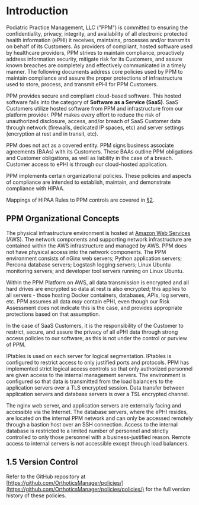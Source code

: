 # Introduction

Podiatric Practice Management, LLC ("PPM") is committed to ensuring
the confidentiality, privacy, integrity, and availability of all
electronic protected health information (ePHI) it receives, maintains,
processes and/or transmits on behalf of its Customers. As providers of
compliant, hosted software used by healthcare providers,
PPM strives to maintain compliance, proactively address
information security, mitigate risk for its Customers, and assure
known breaches are completely and effectively communicated in a timely
manner. The following documents address core policies used by PPM to
maintain compliance and assure the proper protections of
infrastructure used to store, process, and transmit ePHI for PPM
Customers.

PPM provides secure and compliant cloud-based software. This hosted
software falls into the category of **Software as a Service
(SaaS)**. 
SaaS Customers utilize hosted software from PPM and infrastructure from our
platform provider. PPM makes
every effort to reduce the risk of unauthorized disclosure, access,
and/or breach of SaaS Customer data through network (firewalls,
dedicated IP spaces, etc) and server settings (encryption at rest and
in transit, etc).

PPM does not act as a covered entity. 
PPM signs business associate agreements (BAAs) with its
Customers. These BAAs outline PPM obligations and Customer
obligations, as well as liability in the case of a breach. 
Customer access to ePHI is through our cloud-hosted application.

PPM implements certain organizational policies. These policies and
aspects of compliance are intended to establish, maintain, and
demonstrate compliance with HIPAA.

Mappings of HIPAA Rules to PPM controls are covered in
[§2](#2.-hipaa-inheritance).

##  PPM Organizational Concepts

The physical infrastructure environment is hosted at [Amazon Web
Services](https://aws.amazon.com/) (AWS).  The network components and
supporting network infrastructure are contained within the AWS
infrastructure and managed by AWS.  PPM does not have physical access
into the network components. The PPM environment consists of nGinx web
servers; Python application servers; Percona database servers;
Logstash logging servers; Linux Ubuntu monitoring servers; and
developer tool servers running on Linux Ubuntu.

Within the PPM Platform on AWS, all data transmission is encrypted and
all hard drives are encrypted so data at rest is also encrypted; this
applies to all servers - those hosting Docker containers, databases,
APIs, log servers, etc. PPM assumes all data *may* contain ePHI, even
though our Risk Assessment does not indicate this is the case, and
provides appropriate protections based on that assumption.

In the case of SaaS Customers, it is the responsibility of the
Customer to restrict, secure, and assure the privacy of all ePHI data
through strong access policies to our software, as this is not under
the control or purview of PPM.

IPtables is used on each server for logical
segmentation. IPtables is configured to restrict access to only
justified ports and protocols. PPM has implemented strict logical
access controls so that only authorized personnel are given access to
the internal management servers. The environment is configured so that
data is transmitted from the load balancers to the application servers
over a TLS encrypted session.  Data transfer between application
servers and database servers is over a TSL encrypted channel. 

The nginx web server, and application servers are
externally facing and accessible via the Internet. The database
servers, where the ePHI resides, are located on the internal PPM
network and can only be accessed remotely through a bastion host over an SSH
connection. Access to the internal database is restricted to a limited
number of personnel and strictly controlled to only those personnel
with a business-justified reason. Remote access to internal servers is
not accessible except through load balancers.

## 1.5 Version Control

Refer to the GitHub repository at
[https://github.com/OrthoticsManager/policies/](https://github.com/OrthoticsManager/policies/policies/)
for the full version history of these policies.
